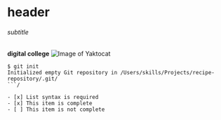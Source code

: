 # header
###### subtitle
**digital college**
![Image of Yaktocat](https://octodex.github.com/images/yaktocat.png)
```
$ git init
Initialized empty Git repository in /Users/skills/Projects/recipe-repository/.git/
```/

- [x] List syntax is required
- [x] This item is complete
- [ ] This item is not complete
